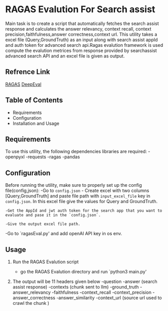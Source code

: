 
# RAGAS Evalution For Search assist

Main task is to create a script that automatically fetches the search assist response and calculates the answer relevancy, context recall, context precision,faithfulness,answer correctness,context url.
This utility takes a excel file (Query,GroundTruth) as an input along with search assist appId and auth token for advanced search api.Ragas evalution framework is used compute the evalution metrices from response provided by searchassist advanced search API and an excel file is given as output.

## Refrence Link

[RAGAS](https://docs.ragas.io/en/latest/index.html)
[DeepEval](https://docs.confident-ai.com)

## Table of Contents

- Requirements
- Configuration
- Installation and Usage

## Requirements

To use this utility, the following dependencies libraries are required:
-openpyxl
-requests
-ragas
-pandas

## Configuration

Before running the utility, make sure to properly set up the config file(config,json):
-Go to `config.json`
    - Create excel with two columns [Query,GroundTruth] and paste file path with `input_excel_file` key in `config.json`. In this excel file give the values for Query and GroundTruth.

    -Get the AppId and jwt auth token for the search app that you want to evaluate and pase it in the `config.json`.

    -Give the output excel file path.

-Go to `ragasEval.py' and add openAI API key in os env.

##  Usage
1. Run the RAGAS Evalution script
    - go the RAGAS Evalution directory and run `python3 main.py'

2. The output will be 11 headers given below
-question
-answer (search assist response) 
-contexts (chunk sent to llm)
-ground_truth
-answer_relevancy
-faithfulness
-context_recall
-context_precision
-answer_correctness
-answer_similarity
-context_url (source url used to crawl the chunk )










